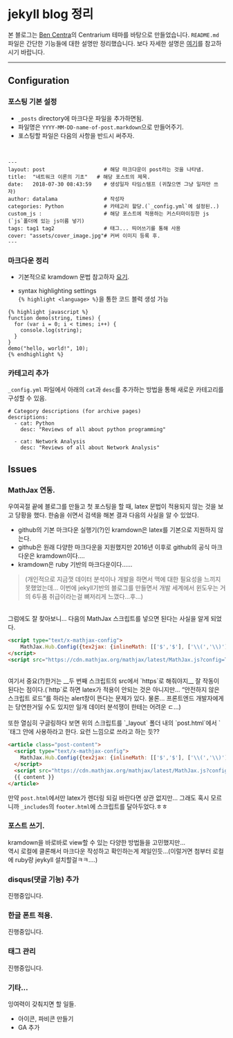 jekyll blog 정리
===============
본 블로그는 [Ben Centra](https://github.com/bencentra)의 Centrarium 테마를 바탕으로 만들었습니다. `README.md` 파일은 간단한 기능들에 대한 설명만 정리했습니다. 보다 자세한 설명은 [여기](https://github.com/bencentra/centrarium)를 참고하시기 바랍니다.

---

Configuration
---------------

### 포스팅 기본 설정

* `_posts` directory에 마크다운 파일을 추가하면됨.
* 파일명은 `YYYY-MM-DD-name-of-post.markdown`으로 만들어주기.
* 포스팅할 파일은 다음의 사항을 반드시 써주자.

<br>

``` 
---
layout: post                   # 해당 마크다운이 post라는 것을 나타냄.
title:  "네트워크 이론의 기초"   # 해당 포스트의 제목.
date:   2018-07-30 08:43:59    # 생성일자 타임스템프 (귀찮으면 그냥 일자만 쓰자)
author: datalama               # 작성자
categories: Python             # 카테고리 할당.(`_config.yml`에 설정된..)
custom_js :                    # 해당 포스트에 적용하는 커스터마이징한 js (`js`폴더에 있는 js이름 넣기)
tags: tag1 tag2                # 태그... 띄어쓰기를 통해 사용
cover: "assets/cover_image.jpg"# 커버 이미지 등록 후.
---
```

### 마크다운 정리

* 기본적으로 kramdown 문법 참고하자 [요기](http://gjchoi.github.io/env/Kramdown(%EB%A7%88%ED%81%AC%EB%8B%A4%EC%9A%B4)-%EC%82%AC%EC%9A%A9%EB%B2%95/).

* syntax highlighting settings  
`{% highlight <language> %}`을 통한 코드 블럭 생성 가능

```
{% highlight javascript %}
function demo(string, times) {
  for (var i = 0; i < times; i++) {
    console.log(string);
  }
}
demo("hello, world!", 10);
{% endhighlight %}
```

### 카테고리 추가

`_config.yml` 파일에서 아래의 `cat`과 `desc`를 추가하는 방법을 통해 새로운 카테고리를 구성할 수 있음.

```
# Category descriptions (for archive pages)
descriptions:
  - cat: Python
    desc: "Reviews of all about python programming"

  - cat: Network Analysis 
    desc: "Reviews of all about Network Analysis"
```



Issues
---------------

### MathJax 연동.

우여곡절 끝에 블로그를 만들고 첫 포스팅을 할 때, latex 문법이 적용되지 않는 것을 보고 당황을 했다. 한숨을 쉬면서 검색을 해본 결과 다음의 사실을 알 수 있었다.

* github의 기본 마크다운 실행기(?)인 kramdown은 latex를 기본으로 지원하지 않는다.
* github은 원래 다양한 마크다운을 지원했지만 2016년 이후로 github의 공식 마크다운은 kramdown이다....
* kramdown은 ruby 기반의 마크다운이다......

> (개인적으로 지금껏 데이터 분석이나 개발을 하면서 맥에 대한 필요성을 느끼지 못했었는데... 이번에 jekyll기반의 블로그를 만들면서 개발 세계에서 윈도우는 거의 6두품 취급이라는걸 뼈저리게 느꼈다...후...)
<br>
그럼에도 잘 찾아보니... 다음의 MathJax 스크립트를 넣으면 된다는 사실을 알게 되었다.
<br>

```html
<script type="text/x-mathjax-config">
	MathJax.Hub.Config({tex2jax: {inlineMath: [['$','$'], ['\\(','\\)']]}});
</script>
<script src="https://cdn.mathjax.org/mathjax/latest/MathJax.js?config=TeX-AMS-MML_HTMLorMML" type="text/javascript"></script>
```
<br>
여기서 중요(?)한거는 __두 번째 스크립트의 src에서 `https`로 해줘야지__ 잘 작동이 된다는 점이다.(`http`로 하면 latex가 적용이 안되는 것은 아니지만...  “안전하지 않은 스크립트 로드”를 하라는 alert창이 뜬다는 문제가 있다. 물론... 프론트엔드 개발자에게는 당연한거일 수도 있지만 일개 데이터 분석쟁이 한테는 어려운 ㄷ...)

<br>
<br>
또한 열심히 구글링하다 보면 위의 스크립트를 `_layout` 폴더 내의 `post.html`에서 `<article>`태그 안에 사용하라고 한다. 요런 느낌으로 쓰라고 하는 듯??
<br>

```html
<article class="post-content">
  <script type="text/x-mathjax-config">
	MathJax.Hub.Config({tex2jax: {inlineMath: [['$','$'], ['\\(','\\)']]}});
  </script>
  <script src="https://cdn.mathjax.org/mathjax/latest/MathJax.js?config=TeX-AMS-MML_HTMLorMML" type="text/javascript"></script>
  {{ content }}
</article>
```
만약 `post.html`에서만 latex가 렌더링 되길 바란다면 상관 없지만... 그래도 혹시 모르니까 `_includes`의 `footer.html`에 스크립트를 달아두었다.ㅎㅎ

### 포스트 쓰기.
kramdown을 바로바로 view할 수 있는 다양한 방법들을 고민했지만...<br>
역시 로컬에 클론해서 마크다운 작성하고 확인하는게 제일인듯...(이럴거면 첨부터 로컬에 ruby랑 jeykyll 설치할걸ㅋㅋ....)<br>

### disqus(댓글 기능) 추가

진행중입니다.

### 한글 폰트 적용.

진행중입니다.

### 태그 관리

진행중입니다.

### 기타...
잉여력이 갖춰지면 할 일들.
* 아이콘, 파비콘 만들기
* GA 추가
